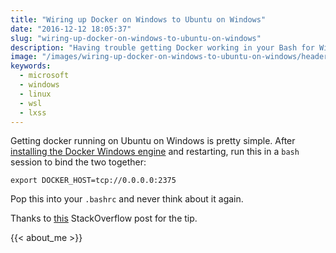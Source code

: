 ```yaml
---
title: "Wiring up Docker on Windows to Ubuntu on Windows"
date: "2016-12-12 18:05:37"
slug: "wiring-up-docker-on-windows-to-ubuntu-on-windows"
description: "Having trouble getting Docker working in your Bash for Windows session? This post might help."
image: "/images/wiring-up-docker-on-windows-to-ubuntu-on-windows/header.png"
keywords:
  - microsoft
  - windows
  - linux
  - wsl
  - lxss
---
```


Getting docker running on Ubuntu on Windows is pretty simple. After [installing the Docker Windows engine](https://docs.docker.com/engine/getstarted/step_one/ "") and restarting, run this in a <code>bash</code> session to bind the two together:

```
export DOCKER_HOST=tcp://0.0.0.0:2375
```

Pop this into your <code>.bashrc</code> and never think about it again.

Thanks to [this](http://stackoverflow.com/questions/38859145/detect-ubuntu-on-windows-vs-native-ubuntu-from-bash-script "") StackOverflow post for the tip.

{{< about_me >}}
